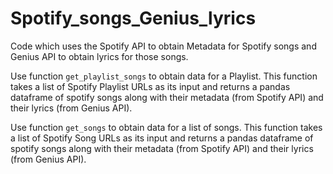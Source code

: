 # Spotify_songs_Genius_lyrics
Code which uses the Spotify API to obtain Metadata for Spotify songs and Genius API to obtain lyrics for those songs.

Use function `get_playlist_songs` to obtain data for a Playlist. This function takes a list of Spotify Playlist URLs as its input and returns a pandas dataframe of spotify songs along with their metadata (from Spotify API) and their lyrics (from Genius API).

Use function `get_songs` to obtain data for a list of songs. This function takes a list of Spotify Song URLs as its input and returns a pandas dataframe of spotify songs along with their metadata (from Spotify API) and their lyrics (from Genius API).
